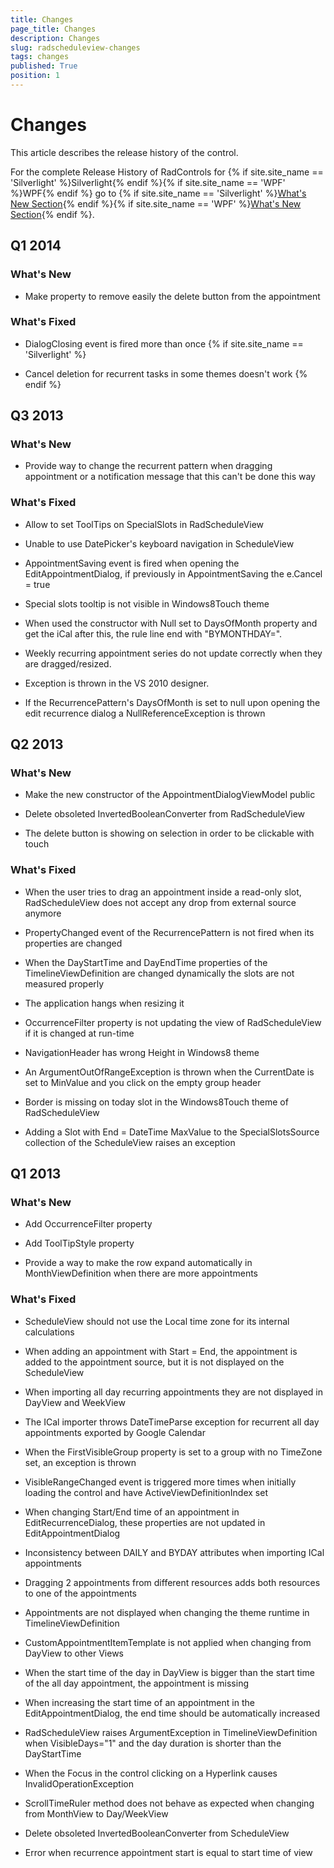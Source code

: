 ```yaml
---
title: Changes
page_title: Changes
description: Changes
slug: radscheduleview-changes
tags: changes
published: True
position: 1
---
```


# Changes



This article describes the release history of the control.

For the complete Release History of RadControls for {% if site.site_name == 'Silverlight' %}Silverlight{% endif %}{% if site.site_name == 'WPF' %}WPF{% endif %} go to
        {% if site.site_name == 'Silverlight' %}[What's New Section](http://www.telerik.com/products/silverlight/whats-new.aspx){% endif %}{% if site.site_name == 'WPF' %}[What's New Section](http://www.telerik.com/products/wpf/whats-new.aspx){% endif %}.
      

## Q1 2014

### What's New

* Make property to remove easily the delete button from the appointment
                

### What's Fixed

* DialogClosing event is fired more than once
                {% if site.site_name == 'Silverlight' %}

* Cancel deletion for recurrent tasks in some themes doesn't work
                  {% endif %}

## Q3 2013

### What's New

* Provide way to change the recurrent pattern when dragging appointment or a notification message that this can't be done this way
                

### What's Fixed

* Allow to set ToolTips on SpecialSlots in RadScheduleView
                

* Unable to use DatePicker's keyboard navigation in ScheduleView
                

* AppointmentSaving event is fired when opening the EditAppointmentDialog, if previously in AppointmentSaving the e.Cancel = true
                

* Special slots tooltip is not visible in Windows8Touch theme
                

* When used the constructor with Null set to DaysOfMonth property and get the iCal after this, the rule line end with "BYMONTHDAY=".
                

* Weekly recurring appointment series do not update correctly when they are dragged/resized.
                

* Exception is thrown in the VS 2010 designer.
                

* If the RecurrencePattern's DaysOfMonth is set to null upon opening the edit recurrence dialog a NullReferenceException is thrown
                

## Q2 2013

### What's New

* Make the new constructor of the AppointmentDialogViewModel public
                

* Delete obsoleted InvertedBooleanConverter from RadScheduleView
                

* The delete button is showing on selection in order to be clickable with touch
                

### What's Fixed

* When the user tries to drag an appointment inside a read-only slot, RadScheduleView does not accept any drop from external source anymore
                

* PropertyChanged event of the RecurrencePattern is not fired when its properties are changed
                

* When the DayStartTime and DayEndTime properties of the TimelineViewDefinition are changed dynamically the slots are not measured properly
                

* The application hangs when resizing it
                

* OccurrenceFilter property is not updating the view of RadScheduleView if it is changed at run-time
                

* NavigationHeader has wrong Height in Windows8 theme
                

* An ArgumentOutOfRangeException is thrown when the CurrentDate is set to MinValue and you click on the empty group header
                

* Border is missing on today slot in the Windows8Touch theme of RadScheduleView
                

* Adding a Slot with End = DateTime MaxValue to the SpecialSlotsSource collection of the ScheduleView raises an exception
                

## Q1 2013

### What's New

* Add OccurrenceFilter property

* Add ToolTipStyle property

* Provide a way to make the row expand automatically in MonthViewDefinition when there are more appointments 

### What's Fixed

* ScheduleView should not use the Local time zone for its internal calculations

* When adding an appointment with Start = End, the appointment is added to the appointment source, but it is not displayed on the ScheduleView

* When importing all day recurring appointments they are not displayed in DayView and WeekView

* The ICal importer throws DateTimeParse exception for recurrent all day appointments exported by Google Calendar 

* When the FirstVisibleGroup property is set to a group with no TimeZone set, an exception is thrown 

* VisibleRangeChanged event is triggered more times when initially loading the control and have ActiveViewDefinitionIndex set

* When changing Start/End time of an appointment in EditRecurrenceDialog, these properties are not updated in EditAppointmentDialog 

* Inconsistency between DAILY and BYDAY attributes when importing ICal appointments 

* Dragging 2 appointments from different resources adds both resources to one of the appointments 

* Appointments are not displayed when changing the theme runtime in TimelineViewDefinition

* CustomAppointmentItemTemplate is not applied when changing from DayView to other Views 

* When the start time of the day in DayView is bigger than the start time of the all day appointment, the appointment is missing 

* When increasing the start time of an appointment in the EditAppointmentDialog, the end time should be automatically increased

* RadScheduleView raises ArgumentException in TimelineViewDefinition when VisibleDays="1" and the day duration is shorter than the DayStartTime

* When the Focus in the control clicking on a Hyperlink causes InvalidOperationException 

* ScrollTimeRuler method does not behave as expected when changing from MonthView to Day/WeekView 

* Delete obsoleted InvertedBooleanConverter from ScheduleView 

* Error when recurrence appointment start is equal to start time of view

